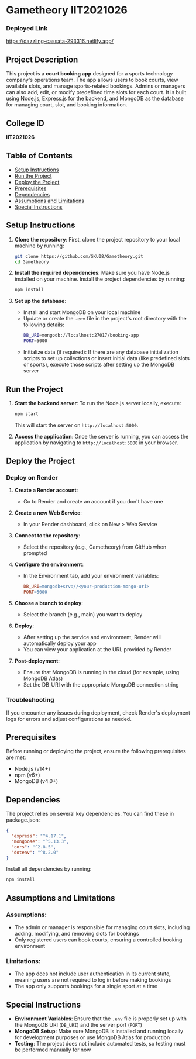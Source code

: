 # Gametheory IIT2021026

### Deployed Link
https://dazzling-cassata-293316.netlify.app/


## Project Description
This project is a **court booking app** designed for a sports technology company's operations team. The app allows users to book courts, view available slots, and manage sports-related bookings. Admins or managers can also add, edit, or modify predefined time slots for each court. It is built using Node.js, Express.js for the backend, and MongoDB as the database for managing court, slot, and booking information.

## College ID
**IIT2021026**

## Table of Contents
- [Setup Instructions](#setup-instructions)
- [Run the Project](#run-the-project)
- [Deploy the Project](#deploy-the-project)
- [Prerequisites](#prerequisites)
- [Dependencies](#dependencies)
- [Assumptions and Limitations](#assumptions-and-limitations)
- [Special Instructions](#special-instructions)

## Setup Instructions

1. **Clone the repository**:
   First, clone the project repository to your local machine by running:
   ```bash
   git clone https://github.com/SKU08/Gametheory.git
   cd Gametheory
   ```

2. **Install the required dependencies**:
   Make sure you have Node.js installed on your machine. Install the project dependencies by running:
   ```bash
   npm install
   ```

3. **Set up the database**:
   * Install and start MongoDB on your local machine
   * Update or create the `.env` file in the project's root directory with the following details:
     ```bash
     DB_URI=mongodb://localhost:27017/booking-app
     PORT=5000
     ```
   * Initialize data (if required): If there are any database initialization scripts to set up collections or insert initial data (like predefined slots or sports), execute those scripts after setting up the MongoDB server

## Run the Project

1. **Start the backend server**:
   To run the Node.js server locally, execute:
   ```bash
   npm start
   ```
   This will start the server on `http://localhost:5000`.

2. **Access the application**:
   Once the server is running, you can access the application by navigating to `http://localhost:5000` in your browser.

## Deploy the Project

### Deploy on Render

1. **Create a Render account**:
   * Go to Render and create an account if you don't have one

2. **Create a new Web Service**:
   * In your Render dashboard, click on New > Web Service

3. **Connect to the repository**:
   * Select the repository (e.g., Gametheory) from GitHub when prompted

4. **Configure the environment**:
   * In the Environment tab, add your environment variables:
     ```makefile
     DB_URI=mongodb+srv://<your-production-mongo-uri>
     PORT=5000
     ```

5. **Choose a branch to deploy**:
   * Select the branch (e.g., main) you want to deploy

6. **Deploy**:
   * After setting up the service and environment, Render will automatically deploy your app
   * You can view your application at the URL provided by Render

7. **Post-deployment**:
   * Ensure that MongoDB is running in the cloud (for example, using MongoDB Atlas)
   * Set the DB_URI with the appropriate MongoDB connection string

### Troubleshooting
If you encounter any issues during deployment, check Render's deployment logs for errors and adjust configurations as needed.

## Prerequisites

Before running or deploying the project, ensure the following prerequisites are met:
* Node.js (v14+)
* npm (v6+)
* MongoDB (v4.0+)

## Dependencies

The project relies on several key dependencies. You can find these in package.json:
```json
{
  "express": "^4.17.1",
  "mongoose": "^5.13.3",
  "cors": "^2.8.5",
  "dotenv": "^8.2.0"
}
```
Install all dependencies by running:
```bash
npm install
```

## Assumptions and Limitations

### Assumptions:
* The admin or manager is responsible for managing court slots, including adding, modifying, and removing slots for bookings
* Only registered users can book courts, ensuring a controlled booking environment

### Limitations:
* The app does not include user authentication in its current state, meaning users are not required to log in before making bookings
* The app only supports bookings for a single sport at a time

## Special Instructions

* **Environment Variables**: Ensure that the `.env` file is properly set up with the MongoDB URI (`DB_URI`) and the server port (`PORT`)
* **MongoDB Setup**: Make sure MongoDB is installed and running locally for development purposes or use MongoDB Atlas for production
* **Testing**: The project does not include automated tests, so testing must be performed manually for now